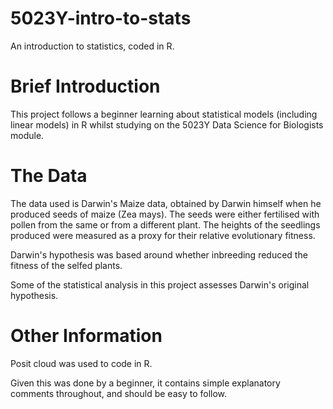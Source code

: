 # 5023Y-intro-to-stats
An introduction to statistics, coded in R.

# Brief Introduction

This project follows a beginner learning about statistical models (including linear models) in R whilst studying on the 5023Y Data Science for Biologists module. 

# The Data

The data used is Darwin's Maize data, obtained by Darwin himself when he produced seeds of maize (Zea mays). The seeds were either fertilised with pollen from the same or from a different plant. The heights of the seedlings produced were measured as a proxy for their relative evolutionary fitness.

Darwin's hypothesis was based around whether inbreeding reduced the fitness of the selfed plants. 

Some of the statistical analysis in this project assesses Darwin's original hypothesis.

# Other Information

Posit cloud was used to code in R.

Given this was done by a beginner, it contains simple explanatory comments throughout, and should be easy to follow. 
